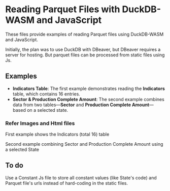 # Reading Parquet Files with DuckDB-WASM and JavaScript  

These files provide examples of reading Parquet files using DuckDB-WASM and JavaScript.  

Initially, the plan was to use DuckDB with DBeaver, but DBeaver requires a server for hosting.
But parquet files can be processed from static files using Js. 

## Examples  

- **Indicators Table**: The first example demonstrates reading the **Indicators** table, which contains 16 entries.  
- **Sector & Production Complete Amount**: The second example combines data from two tables—**Sector** and **Production Complete Amount**—based on a selected state.  

### Refer Images and Html files
First example shows the Indicators (total 16) table 

Second example combining Sector and Production Complete Amount using a selected State

## To do
Use a Constant Js file to store all constant values (like State's code) and Parquet file's urls instead of hard-coding in the static files.
